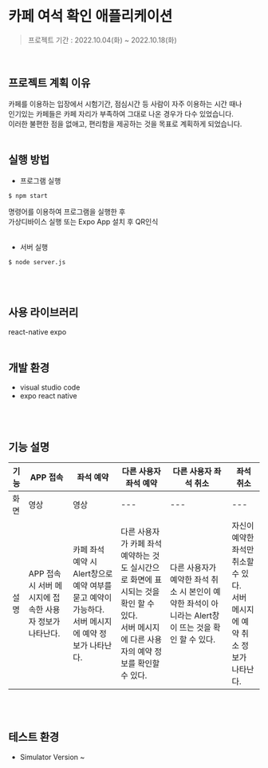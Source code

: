 # 카페 여석 확인 애플리케이션

> 프로젝트 기간 : 2022.10.04(화) ~ 2022.10.18(화)
<br/>

## 프로젝트 계획 이유
카페를 이용하는 입장에서 시험기간, 점심시간 등 사람이 자주 이용하는 시간 때나  
인기있는 카페들은 카페 자리가 부족하여 그대로 나온 경우가 다수 있었습니다.  
이러한 불편한 점을 없애고, 편리함을 제공하는 것을 목표로 계획하게 되었습니다.
<br/>
<br/>

## 실행 방법

- 프로그램 실행
```
$ npm start
```
명령어를 이용하여 프로그램을 실행한 후  
가상디바이스 실행 또는 Expo App 설치 후 QR인식  
<br/>
- 서버 실행
```
$ node server.js
```
<br/>
<br/>

## 사용 라이브러리
react-native expo
<br/>
<br/>

## 개발 환경
- visual studio code  
- expo react native
<br/>
<br/>

## 기능 설명
기능|APP 접속|좌석 예약|다른 사용자 좌석 예약|다른 사용자 좌석 취소|좌석 취소|
|------|---|---|---|---|---|
|화면|영상|영상|---|---|---|
|설명|APP 접속 시 서버 메시지에 접속한 사용자 정보가 나타난다.|카페 좌석 예약 시 Alert창으로 예약 여부를 묻고 예약이 가능하다.<br/> 서버 메시지에 예약 정보가 나타난다.|다른 사용자가 카페 좌석 예약하는 것도 실시간으로 화면에 표시되는 것을 확인 할 수 있다.<br/> 서버 메시지에 다른 사용자의 예약 정보를 확인할 수 있다.|다른 사용자가 예약한 좌석 취소 시 본인이 예약한 좌석이 아니라는 Alert창이 뜨는 것을 확인 할 수 있다.|자신이 예약한 좌석만 취소할 수 있다.<br/> 서버 메시지에 예약 취소 정보가 나타난다.|
<br/>
<br/>

## 테스트 환경
- Simulator Version ~
